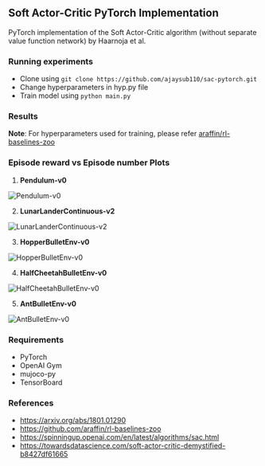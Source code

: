 ## Soft Actor-Critic PyTorch Implementation

PyTorch implementation of the Soft Actor-Critic algorithm (without separate value function network) by Haarnoja et al.

### Running experiments
- Clone using ```git clone https://github.com/ajaysub110/sac-pytorch.git```
- Change hyperparameters in hyp.py file
- Train model using ```python main.py```

### Results

**Note**: For hyperparameters used for training, please refer [araffin/rl-baselines-zoo](https://github.com/araffin/rl-baselines-zoo/blob/master/hyperparams/sac.yml)

### Episode reward vs Episode number Plots

1. **Pendulum-v0**

![Pendulum-v0](https://github.com/ajaysub110/sac-pytorch/blob/master/plots/Pendulum-v0.png)

2. **LunarLanderContinuous-v2**

![LunarLanderContinuous-v2](https://github.com/ajaysub110/sac-pytorch/blob/master/plots/LunarLander-v2.png)

3. **HopperBulletEnv-v0**

![HopperBulletEnv-v0](https://github.com/ajaysub110/sac-pytorch/blob/master/plots/hopperbullet_entropy_coeff_0-2.png)

4. **HalfCheetahBulletEnv-v0**

![HalfCheetahBulletEnv-v0](https://github.com/ajaysub110/sac-pytorch/blob/master/plots/halfcheetahbullet_auto_entropy.png)

5. **AntBulletEnv-v0**

![AntBulletEnv-v0](https://github.com/ajaysub110/sac-pytorch/blob/master/plots/antbullet_auto_entropy_more_episodes.png)

### Requirements
- PyTorch
- OpenAI Gym
- mujoco-py
- TensorBoard

### References
- https://arxiv.org/abs/1801.01290
- https://github.com/araffin/rl-baselines-zoo
- https://spinningup.openai.com/en/latest/algorithms/sac.html
- https://towardsdatascience.com/soft-actor-critic-demystified-b8427df61665
